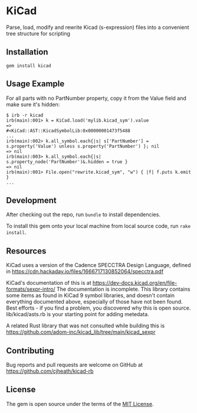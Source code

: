 # KiCad

Parse, load, modify and rewrite Kicad (s-expression) files into a convenient tree structure for scripting

## Installation

    gem install kicad

## Usage Example

For all parts with no PartNumber property, copy it from the Value field and make sure it's hidden:

    $ irb -r kicad
    irb(main):001> k = KiCad.load('mylib.kicad_sym').value
    => 
    #<KiCad::AST::KicadSymbolLib:0x00000001473f5488
    ...
    irb(main):002> k.all_symbol.each{|s| s['PartNumber'] = s.property('Value') unless s.property('PartNumber') }; nil
    => nil
    irb(main):003> k.all_symbol.each{|s| s.property_node('PartNumber')&.hidden = true }
    => nil
    irb(main):001> File.open("rewrite.kicad_sym", "w") { |f| f.puts k.emit }
    ...

## Development

After checking out the repo, run `bundle` to install dependencies.

To install this gem onto your local machine from local source code, run `rake install`.

## Resources

KiCad uses a version of the Cadence SPECCTRA Design Language, defined in https://cdn.hackaday.io/files/1666717130852064/specctra.pdf

KiCad's documentation of this is at https://dev-docs.kicad.org/en/file-formats/sexpr-intro/
The documentation is incomplete. This library contains some items as found in KiCad 9 symbol libraries,
and doesn't contain everything documented above, especially of those have not been found.
Best efforts - if you find a problem, you discovered why this is open source.
lib/kicad/asts.rb is your starting point for adding metedata.

A related Rust library that was not consulted while building this is https://github.com/adom-inc/kicad_lib/tree/main/kicad_sexpr

## Contributing

Bug reports and pull requests are welcome on GitHub at https://github.com/cjheath/kicad-rb

## License

The gem is open source under the terms of the [MIT License](http://opensource.org/licenses/MIT).

